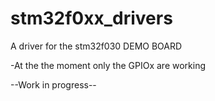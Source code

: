 # stm32f0xx_drivers

A driver for the stm32f030 DEMO BOARD

-At the the moment only the GPIOx are working


--Work in progress--
